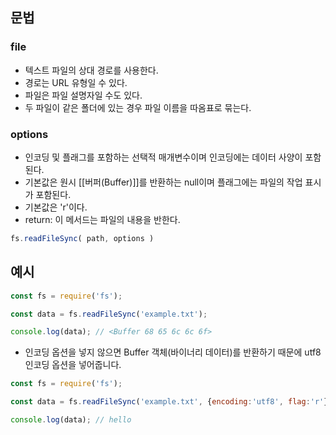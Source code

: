 

## 문법

### file

- 텍스트 파일의 상대 경로를 사용한다. 
- 경로는 URL 유형일 수 있다. 
- 파일은 파일 설명자일 수도 있다.
- 두 파일이 같은 폴더에 있는 경우 파일 이름을 따옴표로 묶는다.
### options

- 인코딩 및 플래그를 포함하는 선택적 매개변수이며 인코딩에는 데이터 사양이 포함된다.
- 기본값은 원시 [[버퍼(Buffer)]]를 반환하는 null이며 플래그에는 파일의 작업 표시가 포함된다.
- 기본값은 'r'이다.
- return: 이 메서드는 파일의 내용을 반한다.

```js
fs.readFileSync( path, options )
```


## 예시

```js
const fs = require('fs');

const data = fs.readFileSync('example.txt');

console.log(data); // <Buffer 68 65 6c 6c 6f>
```

- 인코딩 옵션을 넣지 않으면 Buffer 객체(바이너리 데이터)를 반환하기 때문에 utf8 인코딩 옵션을 넣어줍니다.

```js
const fs = require('fs');

const data = fs.readFileSync('example.txt', {encoding:'utf8', flag:'r'})

console.log(data); // hello
```